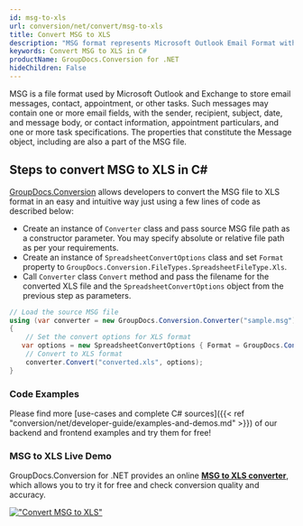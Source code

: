 ```yaml
---
id: msg-to-xls
url: conversion/net/convert/msg-to-xls
title: Convert MSG to XLS
description: "MSG format represents Microsoft Outlook Email Format with .msg extension. Learn how to convert MSG to XLS file programmatically in C# language using GroupDocs.Conversion for .NET library."
keywords: Convert MSG to XLS in C#
productName: GroupDocs.Conversion for .NET
hideChildren: False
---
```


MSG is a file format used by Microsoft Outlook and Exchange to store email messages, contact, appointment, or other tasks. Such messages may contain one or more email fields, with the sender, recipient, subject, date, and message body, or contact information, appointment particulars, and one or more task specifications. The properties that constitute the Message object, including are also a part of the MSG file.

## Steps to convert MSG to XLS in C#

[GroupDocs.Conversion](https://products.groupdocs.com/conversion/net) allows developers to convert the MSG file to XLS format in an easy and intuitive way just using a few lines of code as described below:

* Create an instance of `Converter` class and pass source MSG file path as a constructor parameter. You may specify absolute or relative file path as per your requirements. 
* Create an instance of `SpreadsheetConvertOptions` class and set `Format` property to `GroupDocs.Conversion.FileTypes.SpreadsheetFileType.Xls`.
* Call `Converter` class `Convert` method and pass the filename for the converted XLS file and the `SpreadsheetConvertOptions` object from the previous step as parameters.

```csharp
// Load the source MSG file
using (var converter = new GroupDocs.Conversion.Converter("sample.msg"))
{
    // Set the convert options for XLS format
   var options = new SpreadsheetConvertOptions { Format = GroupDocs.Conversion.FileTypes.SpreadsheetFileType.Xls };
    // Convert to XLS format
    converter.Convert("converted.xls", options);
}
```

### Code Examples

Please find more [use-cases and complete C# sources]({{< ref "conversion/net/developer-guide/examples-and-demos.md" >}}) of our backend and frontend examples and try them for free!

### MSG to XLS Live Demo

GroupDocs.Conversion for .NET provides an online [**MSG to XLS converter**](https://products.groupdocs.app/conversion/msg-to-xls), which allows you to try it for free and check conversion quality and accuracy.

[!["Convert MSG to XLS"](conversion/net/images/convert-to-xls/convert-msg-to-xls.png)](https://products.groupdocs.app/conversion/msg-to-xls)